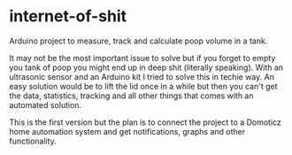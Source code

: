 # internet-of-shit
Arduino project to measure, track and calculate poop volume in a tank.

It may not be the most important issue to solve but if you forget to empty you tank of poop you might end up in deep shit (literally speaking). With an ultrasonic sensor and an Arduino kit I tried to solve this in techie way. An easy solution would be to lift the lid once in a while but then you can't get the data, statistics, tracking and all other things that comes with an automated solution.

This is the first version but the plan is to connect the project to a Domoticz home automation system and get notifications, graphs and other functionality.

